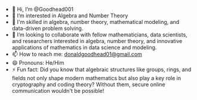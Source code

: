 - 👋 Hi, I’m @Goodhead001
- 👀 I’m interested in Algebra and Number Theory 
- 🌱 I'm skilled in algebra, number theory, mathematical modeling, and data-driven problem solving.
- 💞️ I’m looking to collaborate with fellow mathematicians, data scientists, and researchers interested in algebra, number theory, and innovative applications of mathematics in data science and modeling.
- 📫 How to reach me: donaldgoodhead01@gmail.com
- 😄 Pronouns: He/Him
- ⚡ Fun fact: Did you know that algebraic structures like groups, rings, and fields not only shape modern mathematics but also play a key role in cryptography and coding theory? Without them, secure online communication wouldn't be possible!

<!---
Goodhead001/Goodhead001 is a ✨ special ✨ repository because its `README.md` (this file) appears on your GitHub profile.
You can click the Preview link to take a look at your changes.
--->
